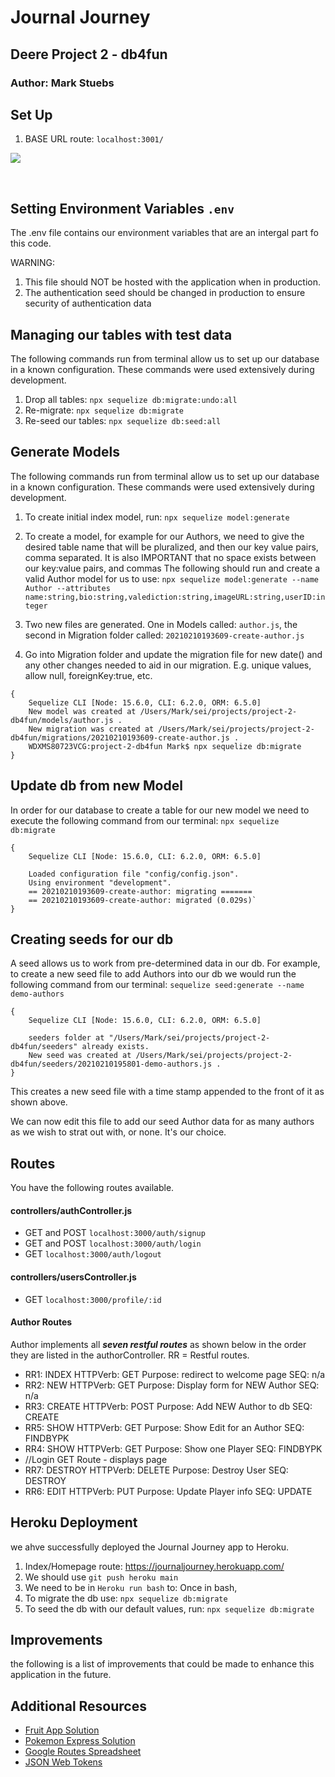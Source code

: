 
# Journal Journey

## Deere Project 2 - db4fun
### Author: Mark Stuebs

## Set Up

1. BASE URL route:  `localhost:3001/`

![](https://i.imgur.com/uuhrOxQ.png)

<br>

## Setting Environment Variables `.env`
The .env file contains our environment variables that are an intergal part fo this code.  

WARNING:  
1. This file should NOT be hosted with the application when in production.
1. The authentication seed should be changed in production to ensure security of authentication data

## Managing our tables with test data
The following commands run from terminal allow us to set up our database in a known configuration.  These commands were used extensively during development.
1. Drop all tables:  `npx sequelize db:migrate:undo:all`
1. Re-migrate:  `npx sequelize db:migrate`
1. Re-seed our tables:  `npx sequelize db:seed:all`

## Generate Models
The following commands run from terminal allow us to set up our database in a known configuration.  These commands were used extensively during development.

1. To create initial index model, run: `npx sequelize model:generate`

1. To create a model, for example for our Authors, we need to give the desired table name that will be pluralized, and then our key value pairs, comma separated.  It is also IMPORTANT that no space exists between our key:value pairs, and commas  The following should run and create a valid Author model for us to use: `npx sequelize model:generate --name Author --attributes name:string,bio:string,valediction:string,imageURL:string,userID:integer`
1. Two new files are generated.  One in Models called: `author.js`, the second in Migration folder called: `20210210193609-create-author.js`
1.  Go into Migration folder and update the migration file for new date() and any other changes needed to aid in our migration.  E.g. unique values, allow null, foreignKey:true, etc.

``` 
{
    Sequelize CLI [Node: 15.6.0, CLI: 6.2.0, ORM: 6.5.0]
    New model was created at /Users/Mark/sei/projects/project-2-db4fun/models/author.js .
    New migration was created at /Users/Mark/sei/projects/project-2-db4fun/migrations/20210210193609-create-author.js .
    WDXMS80723VCG:project-2-db4fun Mark$ npx sequelize db:migrate
}
```

## Update db from new Model
In order for our database to create a table for our new model we need to execute the following command from our terminal: `npx sequelize db:migrate`
```
{
    Sequelize CLI [Node: 15.6.0, CLI: 6.2.0, ORM: 6.5.0]

    Loaded configuration file "config/config.json".
    Using environment "development".
    == 20210210193609-create-author: migrating =======
    == 20210210193609-create-author: migrated (0.029s)`
}
```
## Creating seeds for our db 
A seed allows us to work from pre-determined data in our db. For example, to create a new seed file to add Authors into our db we would run the following command from our terminal: `sequelize seed:generate --name demo-authors`

```
{
    Sequelize CLI [Node: 15.6.0, CLI: 6.2.0, ORM: 6.5.0]

    seeders folder at "/Users/Mark/sei/projects/project-2-db4fun/seeders" already exists.
    New seed was created at /Users/Mark/sei/projects/project-2-db4fun/seeders/20210210195801-demo-authors.js .
}
```
This creates a new seed file with a time stamp appended to the front of it as shown above.

We can now edit this file to add our seed Author data for as many authors as we wish to strat out with, or none.  It's our choice.



## Routes

You have the following routes available.

#### controllers/authController.js

- GET and POST `localhost:3000/auth/signup`
- GET and POST `localhost:3000/auth/login`
- GET `localhost:3000/auth/logout`

#### controllers/usersController.js

- GET `localhost:3000/profile/:id`


#### Author Routes
Author implements all ___**seven restful routes**___ as shown below in the order they are listed in the authorController.
RR = Restful routes.
- RR1: INDEX HTTPVerb: GET Purpose: redirect to welcome page SEQ: n/a
- RR2: NEW HTTPVerb: GET Purpose: Display form for NEW Author SEQ: n/a
- RR3: CREATE HTTPVerb: POST Purpose: Add NEW Author to db SEQ: CREATE
- RR5: SHOW HTTPVerb: GET Purpose: Show Edit for an Author SEQ: FINDBYPK
- RR4: SHOW HTTPVerb: GET Purpose: Show one Player SEQ: FINDBYPK
- //Login GET Route - displays page
- RR7: DESTROY HTTPVerb: DELETE Purpose: Destroy User SEQ: DESTROY
- RR6: EDIT HTTPVerb: PUT Purpose: Update Player info SEQ: UPDATE


## Heroku Deployment
we ahve successfully deployed the Journal Journey app to Heroku.

1. Index/Homepage route: https://journaljourney.herokuapp.com/
1. We should use `git push heroku main`
1. We need to be in `Heroku run bash` to:
Once in bash, 
1. To migrate the db use: `npx sequelize db:migrate`
1. To seed the db with our default values, run: `npx sequelize db:migrate`


## Improvements
the following is a list of improvements that could be made to enhance this application in the future.  


## Additional Resources

- [Fruit App Solution](https://git.generalassemb.ly/jdr-0622/fruit-app-in-class)
- [Pokemon Express Solution](https://git.generalassemb.ly/jdr-0622/pokemon-express-sequelize6)
- [Google Routes Spreadsheet](https://docs.google.com/spreadsheets/d/14-LHKXLtEkp_vKEz3qSKjREnrmSyzQ9fimTlmrPsZsQ/edit#gid=0)
- [JSON Web Tokens](https://jwt.io/)
